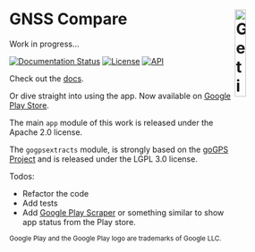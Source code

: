 <h1> GNSS Compare <a href='https://play.google.com/store/apps/details?id=com.galfins.gnss_compare&pcampaignid=MKT-Other-global-all-co-prtnr-py-PartBadge-Mar2515-1'><img alt='Get it on Google Play' src='https://play.google.com/intl/en_us/badges/images/generic/en_badge_web_generic.png' width='20%' align='right'/></a> </h1>

Work in progress...

[![Documentation Status](https://readthedocs.org/projects/gnss-compare/badge/?version=latest)](https://gnss-compare.readthedocs.io/en/latest/?badge=latest) [![License](http://img.shields.io/:license-apache-blue.svg)](LICENSE.txt) [![API](https://img.shields.io/badge/API-24%2B-brightgreen.svg?style=flat)](https://android-arsenal.com/api?level=24)


Check out the [docs](https://gnss-compare.readthedocs.io).

Or dive straight into using the app. Now available on [Google Play Store](https://play.google.com/store/apps/details?id=com.galfins.gnss_compare).

The main ``app`` module of this work is released under the Apache 2.0 license.

The ``gogpsextracts`` module, is strongly based on the [goGPS Project](https://github.com/goGPS-Project/) and is released under the LGPL 3.0 license.

Todos:
- Refactor the code 
- Add tests
- Add [Google Play Scraper](https://github.com/facundoolano/google-play-scraper) or something similar to show app status from the Play store. 



<sup>Google Play and the Google Play logo are trademarks of Google LLC.</sup>
